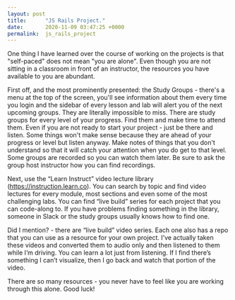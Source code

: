 ```yaml
---
layout: post
title:      "JS Rails Project."
date:       2020-11-09 03:47:25 +0000
permalink:  js_rails_project
---
```



One thing I have learned over the course of working on the projects is that "self-paced" does not mean "you are alone".  Even though you are not sitting in a classroom in front of an instructor, the resources you have available to you are abundant.  

First off, and the most prominently presented: the Study Groups - there's a menu at the top of the screen, you'll see information about them every time you login and the sidebar of every lesson and lab will alert you of the next upcoming groups.  They are literally impossible to miss.  There are study groups for every level of your progress.  Find them and make time to attend them.  Even if you are not ready to start your project - just be there and listen.  Some things won't make sense because they are ahead of your progress or level but listen anyway.  Make notes of things that you don't understand so that it will catch your attention when you do get to that level.  Some groups are recorded so you can watch them later.  Be sure to ask the group host instructor how you can find recordings.

Next, use the “Learn Instruct” video lecture library (https://instruction.learn.co).  You can search by topic and find video lectures for every module, most sections and even some of the most challenging labs.  You can find “live build” series for each project that you can code-along to.  If you have problems finding something in the library, someone in Slack or the study groups usually knows how to find one.

Did I mention? - there are “live build” video series.  Each one also has a repo that you can use as a resource for your own project.  I’ve actually taken these videos and converted them to audio only and then listened to them while I’m driving.  You can learn a lot just from listening.  If I find there’s something I can’t visualize, then I go back and watch that portion of the video.

There are so many resources - you never have to feel like you are working through this alone.  Good luck!

